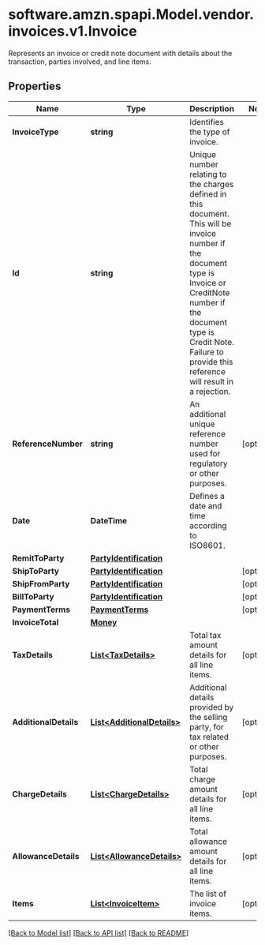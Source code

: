 # software.amzn.spapi.Model.vendor.invoices.v1.Invoice
Represents an invoice or credit note document with details about the transaction, parties involved, and line items.

## Properties

Name | Type | Description | Notes
------------ | ------------- | ------------- | -------------
**InvoiceType** | **string** | Identifies the type of invoice. | 
**Id** | **string** | Unique number relating to the charges defined in this document. This will be invoice number if the document type is Invoice or CreditNote number if the document type is Credit Note. Failure to provide this reference will result in a rejection. | 
**ReferenceNumber** | **string** | An additional unique reference number used for regulatory or other purposes. | [optional] 
**Date** | **DateTime** | Defines a date and time according to ISO8601. | 
**RemitToParty** | [**PartyIdentification**](PartyIdentification.md) |  | 
**ShipToParty** | [**PartyIdentification**](PartyIdentification.md) |  | [optional] 
**ShipFromParty** | [**PartyIdentification**](PartyIdentification.md) |  | [optional] 
**BillToParty** | [**PartyIdentification**](PartyIdentification.md) |  | [optional] 
**PaymentTerms** | [**PaymentTerms**](PaymentTerms.md) |  | [optional] 
**InvoiceTotal** | [**Money**](Money.md) |  | 
**TaxDetails** | [**List&lt;TaxDetails&gt;**](TaxDetails.md) | Total tax amount details for all line items. | [optional] 
**AdditionalDetails** | [**List&lt;AdditionalDetails&gt;**](AdditionalDetails.md) | Additional details provided by the selling party, for tax related or other purposes. | [optional] 
**ChargeDetails** | [**List&lt;ChargeDetails&gt;**](ChargeDetails.md) | Total charge amount details for all line items. | [optional] 
**AllowanceDetails** | [**List&lt;AllowanceDetails&gt;**](AllowanceDetails.md) | Total allowance amount details for all line items. | [optional] 
**Items** | [**List&lt;InvoiceItem&gt;**](InvoiceItem.md) | The list of invoice items. | [optional] 

[[Back to Model list]](../README.md#documentation-for-models) [[Back to API list]](../README.md#documentation-for-api-endpoints) [[Back to README]](../README.md)

